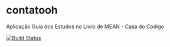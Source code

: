 # contatooh
Aplicação Guia dos Estudos no Livro de MEAN - Casa do Código

[![Build Status](https://travis-ci.org/felipeaffonso/contatooh.svg?branch=master)](https://travis-ci.org/felipeaffonso/contatooh)